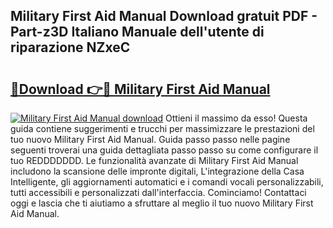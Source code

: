 ## Military First Aid Manual Download gratuit PDF - Part-z3D Italiano Manuale dell'utente di riparazione NZxeC

# <h2><a href="http://dffw0zn.blite.top/?on=Military+First+Aid+Manual">🔗Download 👉🔴 Military First Aid Manual</a></h2>

[![Military First Aid Manual download](https://i.imgur.com/lujVjoI.png)](http://dffw0zn.blite.top/?on=Military+First+Aid+Manual)
Ottieni il massimo da esso! Questa guida contiene suggerimenti e trucchi per massimizzare le prestazioni del tuo nuovo Military First Aid Manual. Guida passo passo nelle pagine seguenti troverai una guida dettagliata passo passo su come configurare il tuo REDDDDDDD. Le funzionalità avanzate di Military First Aid Manual includono la scansione delle impronte digitali, L'integrazione della Casa Intelligente, gli aggiornamenti automatici e i comandi vocali personalizzabili, tutti accessibili e personalizzati dall'interfaccia. Cominciamo! Contattaci oggi e lascia che ti aiutiamo a sfruttare al meglio il tuo nuovo Military First Aid Manual.
